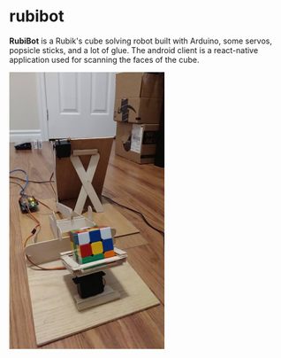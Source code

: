 # rubibot
**RubiBot** is a Rubik's cube solving robot built with Arduino, some servos, popsicle sticks, and a lot of glue. The android client is a react-native application used for scanning the faces of the cube.

<img src="img/rubibot.jpg" height=500px/>

